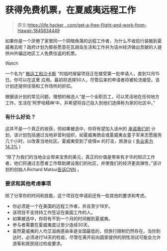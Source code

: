 # 获得免费机票，在夏威夷远程工作

> 原文:[https://life hacker . com/get-a-free-flight-and-work-from-Hawaii-1845834449](https://lifehacker.com/get-a-free-flight-and-work-remotely-from-hawaii-1845834449)

如果你是一个厌倦了家里同一个阴暗角落的远程工作者，为什么不收拾行装搬到夏威夷去呢？政府计划为那些愿意在瓦胡岛生活和工作并为该州经济做出贡献的人提供州外偏远地区工人免费往返的机票。

Watch

一个名为“ [搬运工和沙卡斯](https://www.moversandshakas.org/) ”的临时居留项目正在接受第一批申请人，直到12月15日。你可以在这里 应用。最初将选择50人，尽管后来的申请者将被轮流接受。该计划还提供住宿和工作场所的折扣。

根据该计划的常见问题，理想的候选人“是一个全职员工，可以灵活地在任何地方工作，生活在‘阿罗哈精神’中，并希望将自己投入到他们选择称为家的社区中。”

### 有什么好处？

这并不是一个真正的收获，但如果被选中，你将有望加入该州的 [承诺我们的](https://www.moversandshakas.org/wp-content/uploads/2020/11/Pono-Pledge.pdf) 计划，该计划包括通过当地非营利组织，如夏威夷商会或夏威夷女童子军来志愿服务几个小时，以改善当地社区。夏威夷受到了疫情w 的打击，旅游业 ( [失业率为14.3%](https://www.hawaiinewsnow.com/2020/11/20/hawaiis-unemployment-rate-highest-nation-second-consecutive-month/) )

“除了为我们的当地企业带来宝贵的美元，真正的价值是带来有才华的知识工作者，他们将通过志愿者工作帮助建设我们的社区，并使我们的经济更具弹性，”该计划的创始人Richard Matsui[告诉CNN](https://www.cnn.com/2020/12/05/business/hawaii-free-trip-remote-workers-trnd/index.html) 。

### **要求和其他考虑事项**

除了分享你的时间和技能，这个项目在申请前还有一些其他的要求和考虑。

*   你必须是一个在美国的远程工作者，并且至少18岁。
*   该项目不支持持工作签证在美国工作的人。
*   如果被选中，你将有不到一个月的时间搬到夏威夷。
*   参与者需要在夏威夷度过至少连续30天。
*   虽然夏威夷的人均艾滋病感染率是全国最低的，但旅行限制仍然存在。当你到达时，必须进行14天的检疫，尽管在离开前向国家提供的阴性测试可能会允许游客和居民绕过检疫要求。